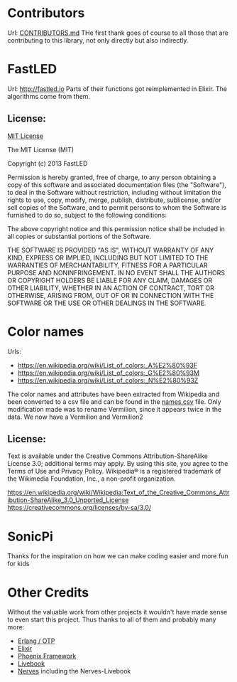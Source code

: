 <!--
Copyright 2023, Matthias Reik <fledex@reik.org>

SPDX-License-Identifier: Apache-2.0
-->

# Contributors
Url: [CONTRIBUTORS.md](CONTRIBUTORS.md)
THe first thank goes of course to all those that are contributing to this library, not only directly but also indirectly.

# FastLED
Url: http://fastled.io
Parts of their functions got reimplemented in Elixir. The algorithms come from them.

## License: 
[MIT License](https://github.com/FastLED/FastLED/blob/master/LICENSE) 

The MIT License (MIT)

Copyright (c) 2013 FastLED

Permission is hereby granted, free of charge, to any person obtaining a copy of
this software and associated documentation files (the "Software"), to deal in
the Software without restriction, including without limitation the rights to
use, copy, modify, merge, publish, distribute, sublicense, and/or sell copies of
the Software, and to permit persons to whom the Software is furnished to do so,
subject to the following conditions:

The above copyright notice and this permission notice shall be included in all
copies or substantial portions of the Software.

THE SOFTWARE IS PROVIDED "AS IS", WITHOUT WARRANTY OF ANY KIND, EXPRESS OR
IMPLIED, INCLUDING BUT NOT LIMITED TO THE WARRANTIES OF MERCHANTABILITY, FITNESS
FOR A PARTICULAR PURPOSE AND NONINFRINGEMENT. IN NO EVENT SHALL THE AUTHORS OR
COPYRIGHT HOLDERS BE LIABLE FOR ANY CLAIM, DAMAGES OR OTHER LIABILITY, WHETHER
IN AN ACTION OF CONTRACT, TORT OR OTHERWISE, ARISING FROM, OUT OF OR IN
CONNECTION WITH THE SOFTWARE OR THE USE OR OTHER DEALINGS IN THE SOFTWARE.

# Color names
Urls:
* https://en.wikipedia.org/wiki/List_of_colors:_A%E2%80%93F
* https://en.wikipedia.org/wiki/List_of_colors:_G%E2%80%93M
* https://en.wikipedia.org/wiki/List_of_colors:_N%E2%80%93Z

The color names and attributes have been extracted from Wikipedia and been converted to a csv file and can be found in the [names.csv](lib/color/names.csv) file.
Only modification made was to rename Vermilion, since it appears twice in the data. We now have a Vermilion and Vermilion2

## License:
Text is available under the Creative Commons Attribution-ShareAlike License 3.0; additional terms may apply. By using this site, you agree to the Terms of Use and Privacy Policy. Wikipedia® is a registered trademark of the Wikimedia Foundation, Inc., a non-profit organization.

https://en.wikipedia.org/wiki/Wikipedia:Text_of_the_Creative_Commons_Attribution-ShareAlike_3.0_Unported_License
https://creativecommons.org/licenses/by-sa/3.0/


# SonicPi
Thanks for the inspiration on how we can make coding easier and more fun for kids

# Other Credits
Without the valuable work from other projects it wouldn't have made sense to even start this project. Thus thanks to all of them and probably many more:
* [Erlang / OTP](https://www.erlang.org/)
* [Elixir](https://elixir-lang.org/)
* [Phoenix Framework](https://www.phoenixframework.org/)
* [Livebook](https://livebook.dev/)
* [Nerves](https://nerves-project.org/) including the Nerves-Livebook

